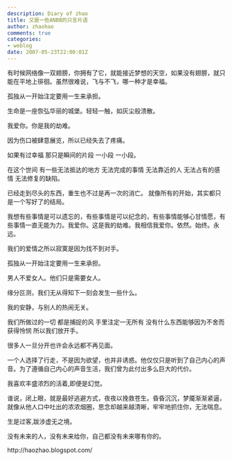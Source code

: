 ```yaml
---
description: Diary of zhao
title: 又是一些ANBB的只言片语
author: zhaohao
comments: true
categories:
- weblog
date: 2007-05-23T22:00:01Z
---
```


   
有时候网络像一双翅膀，你拥有了它，就能接近梦想的天空，如果没有翅膀，就只能在平地上徘徊。虽然很难说，飞与不飞，哪一种才是幸福。   
   
孤独从一开始注定要用一生来承担。   
   
生命是一座恢弘华丽的城堡。轻轻一触，如灰尘般溃散。   
   
我爱你。你是我的劫难。   
   
因为伤口被肆意展览，所以已经失去了疼痛。   
   
如果有过幸福 那只是瞬间的片段 一小段 一小段。   
   
在这个世间 有一些无法抵达的地方 无法完成的事情 无法靠近的人 无法占有的感情 无法修复的缺陷。   
   
已经走到尽头的东西，重生也不过是再一次的消亡。 就像所有的开始，其实都只是一个写好了的结局。   
   
我想有些事情是可以遗忘的，有些事情是可以纪念的，有些事情能够心甘情愿，有些事情一直无能为力。我爱你。这是我的劫难。我相信我爱你。依然。始终。永远。   
   
我们的爱情之所以寂寞是因为找不到对手。   
   
孤独从一开始注定要用一生来承担。   
   
男人不爱女人。他们只是需要女人。   
   
缘分叵测，我们无从得知下一刻会发生一些什么。   
   
我的安静，与别人的热闹无关。   
   
我们所做过的一切 都是捕捉的风 手里注定一无所有 没有什么东西能够因为不舍而获得怜悯 所以我们放开手。   
   
很多人一旦分开也许会永远都不再见面。   
   
一个人选择了行走，不是因为欲望，也并非诱惑。他仅仅只是听到了自己内心的声音。为了遵循自己内心的声音生活，我们曾为此付出多么巨大的代价。   
   
我喜欢丰盛浓烈的活着,即便是幻觉。   
   
谁说，闭上眼，就是最好逃避方式，夜夜以挽救苍生。昏昏沉沉，梦魇渐渐紧逼，就像从他人口中吐出的浓浓烟圈，思念却越来越清晰，牢牢地抓住你，无法喘息。   
   
生是过客,跋涉虚无之境。   
   
没有未来的人，没有未来给你，自己都没有未来哪有你的。   
   
<div>http://haozhao.blogspot.com/</div>   
